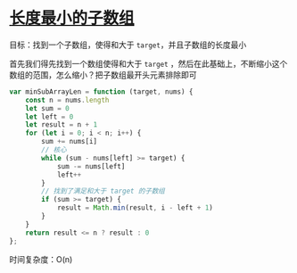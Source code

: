# [长度最小的子数组](https://leetcode.cn/problems/minimum-size-subarray-sum/description/)

目标：找到一个子数组，使得和大于 `target`，并且子数组的长度最小

首先我们得先找到一个数组使得和大于 `target` ，然后在此基础上，不断缩小这个数组的范围，怎么缩小？把子数组最开头元素排除即可

```js
var minSubArrayLen = function (target, nums) {
    const n = nums.length
    let sum = 0
    let left = 0
    let result = n + 1
    for (let i = 0; i < n; i++) {
        sum += nums[i]
        // 核心
        while (sum - nums[left] >= target) {
            sum -= nums[left]
            left++
        }
        // 找到了满足和大于 target 的子数组
        if (sum >= target) {
            result = Math.min(result, i - left + 1)
        }
    }
    return result <= n ? result : 0
};
```

时间复杂度：O(n)